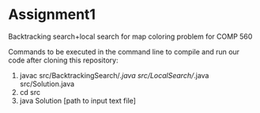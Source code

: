 # Assignment1
Backtracking search+local search for map coloring problem for COMP 560

Commands to be executed in the command line to compile and run our code after cloning this repository:

1.  javac src/BacktrackingSearch/*.java src/LocalSearch/*.java src/Solution.java
2.  cd src
3.  java Solution [path to input text file]

